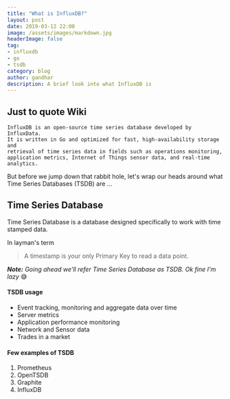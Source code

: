 ```yaml
---
title: "What is InfluxDB?"
layout: post
date: 2019-03-12 22:00
image: /assets/images/markdown.jpg
headerImage: false
tag:
- influxdb
- go
- tsdb
category: blog
author: gandhar
description: A brief look into what InfluxDB is
---
```


## Just to quote Wiki

```
InfluxDB is an open-source time series database developed by InfluxData. 
It is written in Go and optimized for fast, high-availability storage and
retrieval of time series data in fields such as operations monitoring, 
application metrics, Internet of Things sensor data, and real-time analytics.
```

But before we jump down that rabbit hole, let's wrap our heads around
what Time Series Databases (TSDB) are ...

## Time Series Database

Time Series Database is a database designed specifically to work with time stamped data.

In layman's term
> A timestamp is your only Primary Key to read a data point.

_**Note:** Going ahead we'll refer Time Series Database as TSDB. Ok fine I'm lazy_ 😅


#### TSDB usage
* Event tracking, monitoring and aggregate data over time
* Server metrics
* Application performance monitoring
* Network and Sensor data
* Trades in a market

#### Few examples of TSDB
1. Prometheus
1. OpenTSDB
1. Graphite
1. InfluxDB